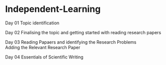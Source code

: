 # Independent-Learning

Day 01 
Topic identification

Day 02 
Finalising the topic and getting started with reading research papers

Day 03
Reading Papaers and identifying the Research Problems <br>
  Adding the Relevant Research Paper

Day 04 
 Essentials of Scientific
Writing
